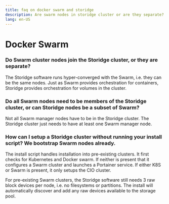 ```yaml
---
title: faq on docker swarm and storidge
description: Are swarm nodes in storidge cluster or are they separate?
lang: en-US
---
```


# Docker Swarm

### Do Swarm cluster nodes join the Storidge cluster, or they are separate?

The Storidge software runs hyper-converged with the Swarm, i.e. they can be the same nodes. Just as Swarm provides orchestration for containers, Storidge provides orchestration for volumes in the cluster.

### Do all Swarm nodes need to be members of the Storidge cluster, or can Storidge nodes be a subset of Swarm?

Not all Swarm manager nodes have to be in the Storidge cluster. The Storidge cluster just needs to have at least one Swarm manager node.

### How can I setup a Storidge cluster without running your install script? We bootstrap Swarm nodes already.

The install script handles installation into pre-existing clusters. It first checks for Kubernetes and Docker swarm. If neither is present that it configures a Swarm cluster and launches a Portainer service. If either K8S or Swarm is present, it only setups the CIO cluster.

For pre-existing Swarm clusters, the Storidge software still needs 3 raw block devices per node, i.e. no filesystems or partitions. The install will automatically discover and add any raw devices available to the storage pool.
